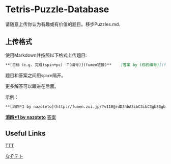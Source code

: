 # Tetris-Puzzle-Database

请随意上传你认为有趣或有价值的题目。移步Puzzles.md.

## 上传格式

使用Markdown并按照以下格式上传题目:

```markdown
**[目标（e.g. 完成tspin+pc） T(编号)](fumen链接)**	[答案 by (你的编号)](fumen链接) 
```

题目和答案之间用`space`隔开。

更多解答可以跟进在后面。

示例：

```markdown
**[消四*1 by nazoteto](http://fumen.zui.jp/?v110@rdD3hbA3ibC3ibC3gbE3gbJ3gbI3gbI3gbI3gbC3pb?AoUYAFLDmClcJSAVDEHBEooRBKoAVB0HMMC)	**
```

**[消四*1 by nazoteto](http://fumen.zui.jp/?v110@rdD3hbA3ibC3ibC3gbE3gbJ3gbI3gbI3gbI3gbC3pb?AoUYAFLDmClcJSAVDEHBEooRBKoAVB0HMMC)**	[答案](http://fumen.zui.jp/?v115@fgD8BeA8CeC8CeC8AeE8AeJ8AeI8AeI8AeI8AeC8Je?G0XYAFLDmClcJSAVDEHBEooRBKoAVB0HMMCvhE9XBMSBvWB?ZnBAAA)

## Useful Links

[TTT](http://139.199.75.237/TTT/)

[なぞテト](http://139.199.75.237/nazo/)

